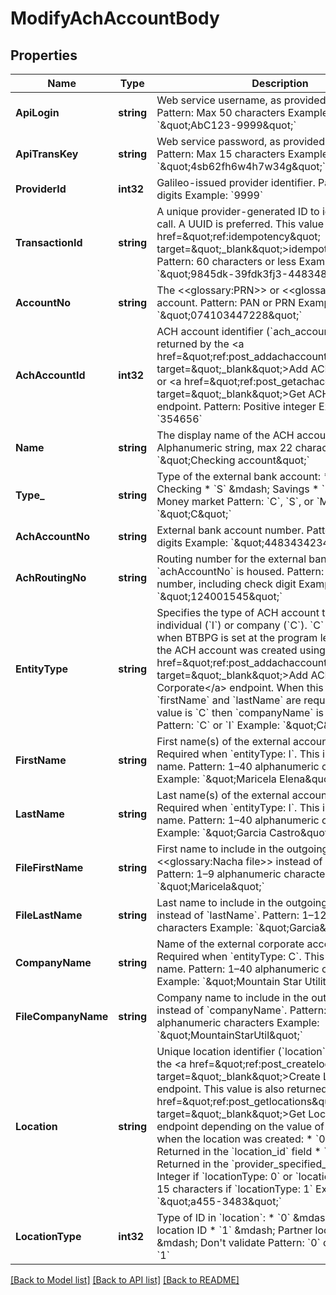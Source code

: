 # ModifyAchAccountBody

## Properties
Name | Type | Description | Notes
------------ | ------------- | ------------- | -------------
**ApiLogin** | **string** | Web service username, as provided by Galileo. Pattern: Max 50 characters Example: &#x60;\&quot;AbC123-9999\&quot;&#x60; | [default to AbC123-9999]
**ApiTransKey** | **string** | Web service password, as provided by Galileo. Pattern: Max 15 characters Example: &#x60;\&quot;4sb62fh6w4h7w34g\&quot;&#x60; | [default to 4sb62fh6w4h7w34g]
**ProviderId** | **int32** | Galileo-issued provider identifier. Pattern: Max 10 digits Example: &#x60;9999&#x60; | [default to 9999]
**TransactionId** | **string** | A unique provider-generated ID to identify this API call. A UUID is preferred. This value is used for &lt;a href&#x3D;\&quot;ref:idempotency\&quot; target&#x3D;\&quot;_blank\&quot;&gt;idempotency&lt;/a&gt;. Pattern: 60 characters or less Example: &#x60;\&quot;9845dk-39fdk3fj3-4483483478\&quot;&#x60; | [default to 123e4567-e89b-12d3-a456-426614174000]
**AccountNo** | **string** | The &lt;&lt;glossary:PRN&gt;&gt; or &lt;&lt;glossary:PAN&gt;&gt; of the account. Pattern: PAN or PRN  Example: &#x60;\&quot;074103447228\&quot;&#x60; | [default to 074103447228]
**AchAccountId** | **int32** | ACH account identifier (&#x60;ach_account_id&#x60;), as returned by the &lt;a href&#x3D;\&quot;ref:post_addachaccount\&quot; target&#x3D;\&quot;_blank\&quot;&gt;Add ACH Account&lt;/a&gt; or &lt;a href&#x3D;\&quot;ref:post_getachaccounts\&quot; target&#x3D;\&quot;_blank\&quot;&gt;Get ACH Accounts&lt;/a&gt; endpoint. Pattern: Positive integer Example: &#x60;354656&#x60; | [default to 354656]
**Name** | **string** | The display name of the ACH account. Pattern: Alphanumeric string, max 22 characters Example: &#x60;\&quot;Checking account\&quot;&#x60; | [optional] [default to null]
**Type_** | **string** | Type of the external bank account: * &#x60;C&#x60; &amp;mdash; Checking * &#x60;S&#x60; &amp;mdash; Savings * &#x60;M&#x60; &amp;mdash; Money market  Pattern: &#x60;C&#x60;, &#x60;S&#x60;, or &#x60;M&#x60; Example: &#x60;\&quot;C\&quot;&#x60; | [optional] [default to null]
**AchAccountNo** | **string** | External bank account number. Pattern: Max 22 digits Example: &#x60;\&quot;4483434234348\&quot;&#x60; | [optional] [default to null]
**AchRoutingNo** | **string** | Routing number for the external bank where &#x60;achAccountNo&#x60; is housed. Pattern: 9-digit routing number, including check digit Example: &#x60;\&quot;124001545\&quot;&#x60; | [optional] [default to null]
**EntityType** | **string** | Specifies the type of ACH account to modify: individual (&#x60;I&#x60;) or company (&#x60;C&#x60;). &#x60;C&#x60; is valid only when BTBPG is set at the program level and when the ACH account was created using the &lt;a href&#x3D;\&quot;ref:post_addachaccountcorporate\&quot; target&#x3D;\&quot;_blank\&quot;&gt;Add ACH Account Corporate&lt;/a&gt; endpoint. When this value is &#x60;I&#x60; then &#x60;firstName&#x60; and &#x60;lastName&#x60; are required. When this value is &#x60;C&#x60; then &#x60;companyName&#x60; is required. Pattern: &#x60;C&#x60; or &#x60;I&#x60; Example: &#x60;\&quot;C\&quot;&#x60; | [optional] [default to null]
**FirstName** | **string** | First name(s) of the external account holder. Required when &#x60;entityType: I&#x60;. This is a display name. Pattern: 1–40 alphanumeric characters Example: &#x60;\&quot;Maricela Elena\&quot;&#x60; | [optional] [default to null]
**LastName** | **string** | Last name(s) of the external account holder. Required when &#x60;entityType: I&#x60;. This is a display name. Pattern: 1–40 alphanumeric characters Example: &#x60;\&quot;Garcia Castro\&quot;&#x60; | [optional] [default to null]
**FileFirstName** | **string** | First name to include in the outgoing &lt;&lt;glossary:Nacha file&gt;&gt; instead of &#x60;firstName&#x60;. Pattern: 1–9 alphanumeric characters Example: &#x60;\&quot;Maricela\&quot;&#x60; | [optional] [default to null]
**FileLastName** | **string** | Last name to include in the outgoing Nacha file instead of &#x60;lastName&#x60;. Pattern: 1–12 alphanumeric characters Example: &#x60;\&quot;Garcia\&quot;&#x60; | [optional] [default to null]
**CompanyName** | **string** | Name of the external corporate account holder. Required when &#x60;entityType: C&#x60;.  This is a display name. Pattern: 1–40 alphanumeric characters Example: &#x60;\&quot;Mountain Star Utilities\&quot;&#x60; | [optional] [default to null]
**FileCompanyName** | **string** | Company name to include in the outgoing Nacha file instead of &#x60;companyName&#x60;. Pattern: 1–20 alphanumeric characters Example: &#x60;\&quot;MountainStarUtil\&quot;&#x60; | [optional] [default to null]
**Location** | **string** | Unique location identifier (&#x60;location&#x60;) as returned by the &lt;a href&#x3D;\&quot;ref:post_createlocation\&quot; target&#x3D;\&quot;_blank\&quot;&gt;Create Location&lt;/a&gt; endpoint.  This value is also returned by the &lt;a href&#x3D;\&quot;ref:post_getlocations\&quot; target&#x3D;\&quot;_blank\&quot;&gt;Get Locations&lt;/a&gt; endpoint depending on the value of &#x60;locationType&#x60; when the location was created: * &#x60;0&#x60; or &#x60;2&#x60; &amp;mdash; Returned in the &#x60;location_id&#x60; field * &#x60;1&#x60; &amp;mdash; Returned in the &#x60;provider_specified_id&#x60; field  Pattern: Integer if &#x60;locationType: 0&#x60; or &#x60;locationType: 2&#x60;; max 15 characters if &#x60;locationType: 1&#x60; Example: &#x60;\&quot;a455-3483\&quot;&#x60; | [optional] [default to null]
**LocationType** | **int32** | Type of ID in &#x60;location&#x60;: * &#x60;0&#x60; &amp;mdash; Galileo location ID * &#x60;1&#x60; &amp;mdash; Partner location ID * &#x60;2&#x60; &amp;mdash; Don&#x27;t validate  Pattern: &#x60;0&#x60; or &#x60;1&#x60; Example: &#x60;1&#x60; | [optional] [default to null]

[[Back to Model list]](../README.md#documentation-for-models) [[Back to API list]](../README.md#documentation-for-api-endpoints) [[Back to README]](../README.md)

